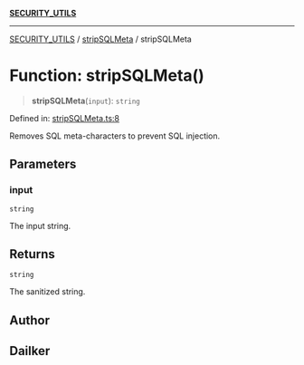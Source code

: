 [**SECURITY_UTILS**](../../README.md)

***

[SECURITY_UTILS](../../README.md) / [stripSQLMeta](../README.md) / stripSQLMeta

# Function: stripSQLMeta()

> **stripSQLMeta**(`input`): `string`

Defined in: [stripSQLMeta.ts:8](https://github.com/dailker/everyutil-js/blob/b3e269da55b7d96c15eb37e98c5c4f6b94f05f6f/src/security/stripSQLMeta.ts#L8)

Removes SQL meta-characters to prevent SQL injection.

## Parameters

### input

`string`

The input string.

## Returns

`string`

The sanitized string.

## Author

## Dailker
